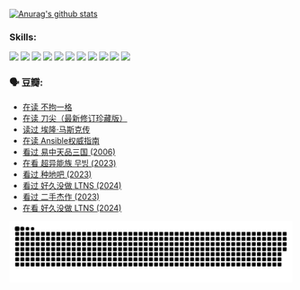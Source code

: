 
[![Anurag's github stats](https://github-readme-stats.vercel.app/api?username=w940853815)](https://github.com/anuraghazra/github-readme-stats)

### Skills:

<code><img height="32" src="https://cdn.jsdelivr.net/npm/simple-icons@v5/icons/python.svg"></code>
<code><img height="32" src="https://cdn.jsdelivr.net/npm/simple-icons@v5/icons/javascript.svg"></code>
<code><img height="32" src="https://cdn.jsdelivr.net/npm/simple-icons@v5/icons/django.svg"></code>
<code><img height="32" src="https://cdn.jsdelivr.net/npm/simple-icons@v5/icons/flask.svg"></code>
<code><img height="32" src="https://cdn.jsdelivr.net/npm/simple-icons@v5/icons/vuetify.svg"></code>
<code><img height="32" src="https://cdn.jsdelivr.net/npm/simple-icons@v5/icons/git.svg"></code>
<code><img height="32" src="https://cdn.jsdelivr.net/npm/simple-icons@v5/icons/docker.svg"></code>
<code><img height="32" src="https://cdn.jsdelivr.net/npm/simple-icons@v5/icons/postgresql.svg"></code>
<code><img height="32" src="https://cdn.jsdelivr.net/npm/simple-icons@v5/icons/elasticsearch.svg"></code>
<code><img height="32" src="https://cdn.jsdelivr.net/npm/simple-icons@v5/icons/macos.svg"></code>
<code><img height="32" src="https://cdn.jsdelivr.net/npm/simple-icons@v5/icons/linux.svg"></code>

### 🗣 豆瓣:

<!-- DOUBAN-ACTIVITIES:START -->
- [在读 不拘一格](https://www.douban.com/people/136069238/status/4541712161/?_i=10324807)
- [在读 刀尖（最新修订珍藏版）](https://www.douban.com/people/136069238/status/4541711339/?_i=10324807)
- [读过 埃隆·马斯克传](https://www.douban.com/people/136069238/status/4541710351/?_i=10324807)
- [在读 Ansible权威指南](https://www.douban.com/people/136069238/status/4539151450/?_i=10324807)
- [看过 易中天品三国‎ (2006)](https://www.douban.com/people/136069238/status/4529910812/?_i=10324807)
- [在看 超异能族 무빙‎ (2023)](https://www.douban.com/people/136069238/status/4527291077/?_i=10324807)
- [看过 种地吧‎ (2023)](https://www.douban.com/people/136069238/status/4527289637/?_i=10324807)
- [看过 好久没做 LTNS‎ (2024)](https://www.douban.com/people/136069238/status/4527289515/?_i=10324807)
- [看过 二手杰作‎ (2023)](https://www.douban.com/people/136069238/status/4522502716/?_i=10324807)
- [在看 好久没做 LTNS‎ (2024)](https://www.douban.com/people/136069238/status/4521969883/?_i=10324807)
<!-- DOUBAN-ACTIVITIES:END -->


![Snake animation](https://raw.githubusercontent.com/w940853815/w940853815/output/github-contribution-grid-snake.svg)

<!--
**w940853815/w940853815** is a ✨ _special_ ✨ repository because its `README.md` (this file) appears on your GitHub profile.

Here are some ideas to get you started:

- 🔭 I’m currently working on ...
- 🌱 I’m currently learning ...
- 👯 I’m looking to collaborate on ...
- 🤔 I’m looking for help with ...
- 💬 Ask me about ...
- 📫 How to reach me: ...
- 😄 Pronouns: ...
- ⚡ Fun fact: ...
-->
